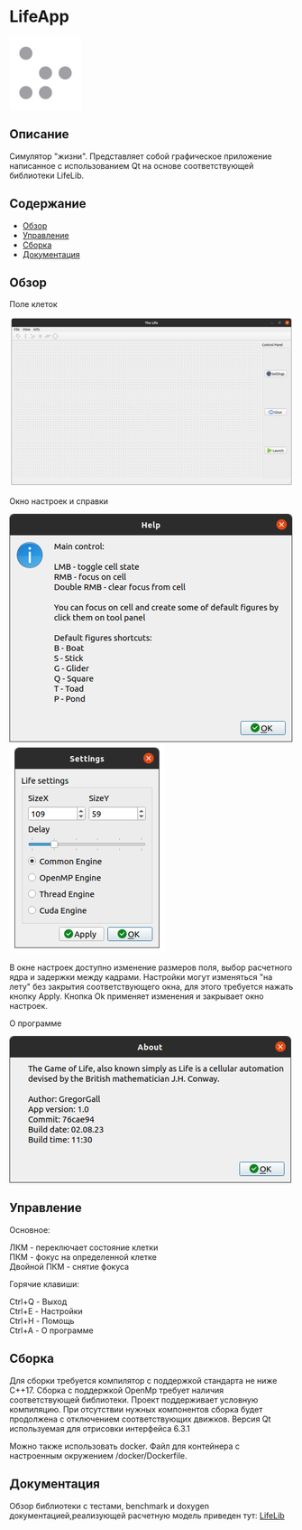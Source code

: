 # LifeApp

![Logo](/doc/Logo.png)

## Описание

Cимулятор "жизни". Представляет собой графическое приложение написанное с использованием Qt
на основе соответствующей библиотеки LifeLib.

## Содержание

* [Обзор](#обзор)
* [Управление](#управление)
* [Сборка](#сборка)
* [Документация](#документация)

## Обзор

Поле клеток

![CellField](/doc/CellField.png)

Окно настроек и справки

![Help](/doc/Help.png)
![Settings](/doc/Settings.png)

В окне настроек доступно изменение размеров поля, выбор расчетного ядра и задержки между кадрами.
Настройки могут изменяться "на лету" без закрытия соответствующего окна, для этого требуется нажать кнопку Apply.
Кнопка Ok применяет изменения и закрывает окно настроек.

О программе

![About](/doc/About.png)

## Управление

Основное:

ЛКМ - переключает состояние клетки  
ПКМ - фокус на определенной клетке  
Двойной ПКМ - снятие фокуса  

Горячие клавиши:

Сtrl+Q - Выход  
Сtrl+E - Настройки  
Ctrl+H - Помощь  
Ctrl+A - О программе  

## Сборка

Для сборки требуется компилятор с поддержкой стандарта не ниже C++17. Сборка с поддержкой OpenMp требует наличия соответствующей
библиотеки. Проект поддерживает условную компиляцию. При отсутствии нужных компонентов сборка будет продолжена с отключением
соответствующих движков. Версия Qt используемая для отрисовки интерфейса 6.3.1

Можно также использовать docker. Файл для контейнера с настроенным окружением /docker/Dockerfile.

## Документация

Обзор библиотеки c тестами, benchmark и doxygen документацией,реализующей расчетную
модель приведен тут: [LifeLib](https://github.com/GregorGall/LifeLib/blob/dev/README.md)
